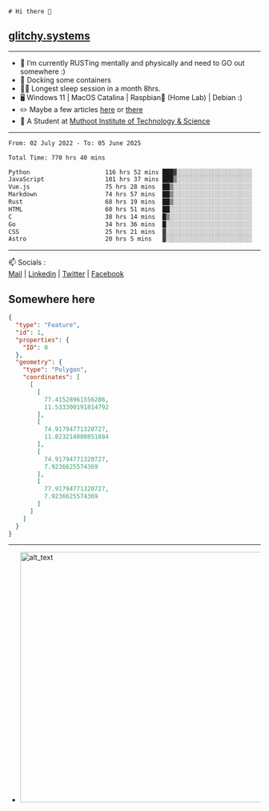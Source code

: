 ```
# Hi there 👋
```
## [glitchy.systems](https://glitchy.systems)
---

- 🌱 I’m currently RUSTing mentally and physically and need to GO out somewhere :)
- 🐋 Docking some containers
- 😶‍🌫️ Longest sleep session in a month 8hrs.
- 🖥️ Windows 11 | MacOS Catalina | Raspbian🥧 (Home Lab) | Debian :)
- ✏️ Maybe a few articles [here](https://medium.com/@advaithnarayanan8) or [there](https://medium.com/@advaithnarayanan8)
- 📑 A Student at [Muthoot Institute of Technology & Science](https://mgmits.ac.in/)



---

<!--START_SECTION:waka-->

```txt
From: 02 July 2022 - To: 05 June 2025

Total Time: 770 hrs 40 mins

Python                     116 hrs 52 mins ███▓░░░░░░░░░░░░░░░░░░░░░   15.17 %
JavaScript                 101 hrs 37 mins ███▒░░░░░░░░░░░░░░░░░░░░░   13.19 %
Vue.js                     75 hrs 28 mins  ██▒░░░░░░░░░░░░░░░░░░░░░░   09.79 %
Markdown                   74 hrs 57 mins  ██▒░░░░░░░░░░░░░░░░░░░░░░   09.73 %
Rust                       68 hrs 19 mins  ██▒░░░░░░░░░░░░░░░░░░░░░░   08.87 %
HTML                       60 hrs 51 mins  ██░░░░░░░░░░░░░░░░░░░░░░░   07.90 %
C                          38 hrs 14 mins  █▒░░░░░░░░░░░░░░░░░░░░░░░   04.96 %
Go                         34 hrs 36 mins  █░░░░░░░░░░░░░░░░░░░░░░░░   04.49 %
CSS                        25 hrs 21 mins  ▓░░░░░░░░░░░░░░░░░░░░░░░░   03.29 %
Astro                      20 hrs 5 mins   ▓░░░░░░░░░░░░░░░░░░░░░░░░   02.61 %
```

<!--END_SECTION:waka-->

---

📫 Socials :<br>
[Mail](mailto:advaith@glitchy.systems) | [Linkedin](https://www.linkedin.com/in/advaith-narayanan-a72152214/) | [Twitter](https://twitter.com/advaithnarayan) | [Facebook](https://screenmessage.com/qinq)

## Somewhere here

```geojson
{
  "type": "Feature",
  "id": 1,
  "properties": {
    "ID": 0
  },
  "geometry": {
    "type": "Polygon",
    "coordinates": [
      [
        [
          77.41528961556286,
          11.533300191814792
        ],
        [
          74.91794771320727,
          11.823214080851884
        ],
        [
          74.91794771320727,
          7.9236625574369
        ],
        [
          77.91794771320727,
          7.9236625574369
        ]
      ]
    ]
  }
}
```


--- 
- [<img alt="alt_text" width="500px" src="https://valid.x86.fr/cache/banner/xv24bv-6.png" />](https://valid.x86.fr/xv24bv)


